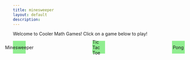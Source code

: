 ```yaml
---
title: minesweeper
layout: default
description: 
---
```

<style>
.home-container { 
    width: 1000px; 
    height: 500px;
    right: 50px;

    display: grid;
    grid-template-columns: repeat(4, 1fr); 
    grid-template-rows: repeat(4, 1fr);
    gap: 1px 1px;
}

.home-gamebutton {
    width: 40px;
    height: 40px;
    border-radius: 0px;
    background-color: #90EE90;
    border: 0px solid black;
    font-size: 1.5fem;

    display: flex;
    justify-content: center;
    align-items: center;

    grid-column: span 1;
    grid-row: span 1;

    transition: all 0s; 
}
</style>

Welcome to Cooler Math Games! Click on a game below to play!
<div class="home-container">
    <div class="home-gamebutton" id="minesweeper"> Minesweeper</div>
    <div class="home-gamebutton" id="tictactoe"> Tic Tac Toe</div>
    <div class="home-gamebutton" id="pong">Pong</div>
    <div class="home-gamebutton" id="fablefrontier">Fable Frontier</div>